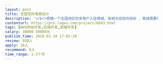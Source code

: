 ```yaml
---                
layout: post       
title: 全国性的电商设计           
description: '</br>想做一个全国地区的多商户入驻商城，有相关经验的投标 ，商城需要有一个个人分销商城，买过的东西后，买家能够把该商品变为卖品放到自己店铺，其他的就是跟一般的多商户的商城一样，商家申请入驻、上下架产品、在线物流信息的更新等</br>'     
contenturl: https://pro.lagou.com/project/6643.html      
tags: [Web网站开发,后端开发,前端开发]            
salary: 30000-50000元          
publish_time: 2018-03-10 17:03:28         
review: 930人                   
apply: 16人                   
recommend: 0人                   
time_range: 1-3个月              
---                 
```


